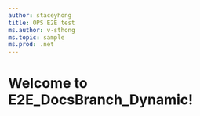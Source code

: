 ```yaml
---
author: staceyhong
title: OPS E2E test
ms.author: v-sthong
ms.topic: sample
ms.prod: .net
---
```


# Welcome to E2E_DocsBranch_Dynamic!
